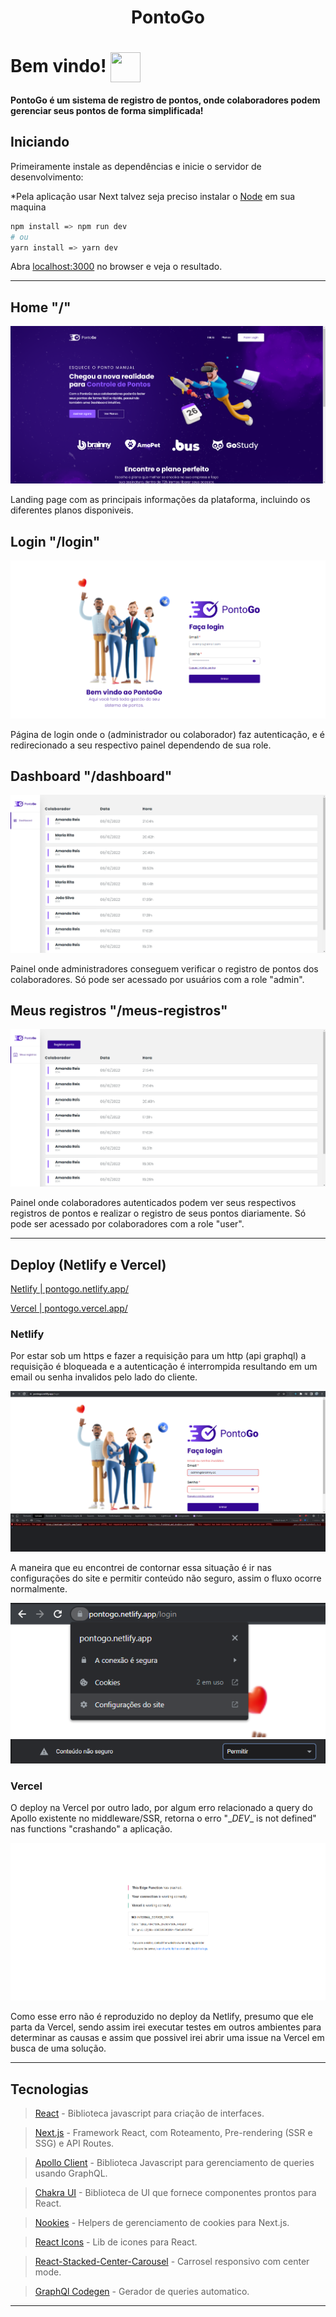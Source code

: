 <h1 align='center'>PontoGo</h1>

# Bem vindo! <img src='https://i.pinimg.com/originals/40/43/38/404338369637686522f6377974b7b78d.gif' width='48' height='48' align=center />

#### PontoGo é um sistema de registro de pontos, onde colaboradores podem gerenciar seus pontos de forma simplificada!

## Iniciando

Primeiramente instale as dependências e inicie o servidor de desenvolvimento:

*Pela aplicação usar Next talvez seja preciso instalar o [Node](https://nodejs.org/en/) em sua maquina

```bash
npm install => npm run dev
# ou
yarn install => yarn dev
```

Abra [localhost:3000](http://localhost:3000) no browser e veja o resultado.

---

## Home "/"

![Home](./public/design/home.png)

Landing page com as principais informações da plataforma, incluindo os diferentes planos disponiveis.

## Login "/login"

![Login](./public/design/login.png)

Página  de login onde o (administrador ou colaborador) faz autenticação, e é redirecionado a seu respectivo painel dependendo de sua role.

## Dashboard "/dashboard"

![Dashboard](./public/design/dashboard.png)

Painel onde administradores conseguem verificar o registro de pontos dos colaboradores. Só pode ser acessado por usuários com a role "admin". 

## Meus registros "/meus-registros"

![MyRegisters](./public/design/myregisters.png)

Painel onde colaboradores autenticados podem ver seus respectivos registros de pontos e realizar o registro de seus pontos diariamente. Só pode ser acessado por colaboradores com a role "user".

---

## Deploy (Netlify e Vercel)

[Netlify | pontogo.netlify.app/](https://pontogo.netlify.app/)

[Vercel | pontogo.vercel.app/](https://pontogo.vercel.app/) 

### Netlify

Por estar sob um https e fazer a requisição para um http (api graphql) a requisição é bloqueada e a autenticação é interrompida resultando em um email ou senha invalidos pelo lado do cliente.

![Error](./public/design/httperror.png)

A maneira que eu encontrei de contornar essa situação é ir nas configurações do site e permitir conteúdo não seguro, assim o fluxo ocorre normalmente.

![Step1](./public/design/step1.png)
![Step2](./public/design/step2.png)

### Vercel

O deploy na Vercel por outro lado, por algum erro relacionado a query do Apollo existente no middleware/SSR, retorna o erro "\__DEV__ is not defined" nas functions "crashando" a aplicação.

![Step1](./public/design/vercelError.png)

Como esse erro não é reproduzido no deploy da Netlify, presumo que ele parta da Vercel, sendo assim irei executar testes em outros ambientes para determinar as causas e assim que possivel irei abrir uma issue na Vercel em busca de uma solução.

---

## Tecnologias

> [React](https://reactjs.org/) - Biblioteca javascript para criação de interfaces.

> [Next.js](https://nextjs.org/) - Framework React, com Roteamento, Pre-rendering (SSR e SSG) e API Routes.

> [Apollo Client](https://www.apollographql.com/docs/react/) - Biblioteca Javascript para gerenciamento de queries usando GraphQL.

> [Chakra UI](https://chakra-ui.com/) - Biblioteca de UI que fornece componentes prontos para React.

> [Nookies](https://github.com/maticzav/nookies) - Helpers de gerenciamento de cookies para Next.js.

> [React Icons](https://react-icons.github.io/react-icons/) - Lib de icones para React.

> [React-Stacked-Center-Carousel](https://botdanny.github.io/react-stacked-center-carousel/#/) - Carrosel responsivo com center mode.

> [GraphQl Codegen](https://www.the-guild.dev/graphql/codegen/docs/getting-started) - Gerador de queries automatico. 

---




